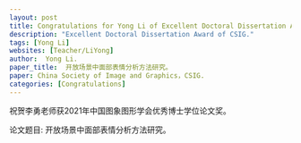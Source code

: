 ```yaml
---
layout: post
title: Congratulations for Yong Li of Excellent Doctoral Dissertation Award of CSIG!
description: "Excellent Doctoral Dissertation Award of CSIG."
tags: [Yong Li]
websites: [Teacher/LiYong]
author:  Yong Li.
paper_title:  开放场景中面部表情分析方法研究。
paper: China Society of Image and Graphics，CSIG.
categories: [Congratulations]
---
```

祝贺李勇老师获2021年中国图象图形学会优秀博士学位论文奖。

论文题目: 开放场景中面部表情分析方法研究。
